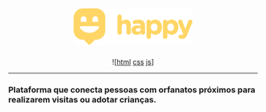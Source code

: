 <!-- VARS -->
[Logo]: https://github.com/Juniorkk/Happy/blob/master/.github/docs/img/logow.png
[js]: https://img.shields.io/badge/Java_script-Web-yellow?style=for-the-badge&logo=javascript
[css]: https://img.shields.io/badge/CSS-Web-blue?style=for-the-badge&logo=css3
[html]:https://img.shields.io/badge/html-Web-orange?style=for-the-badge&logo=html5
<!-- VARS -->


<div align="center">
            
 # ![Logo]
 
![[html] [css] [js]]

 </div>

 ---


### Plataforma que conecta pessoas com orfanatos próximos para realizarem visitas ou adotar crianças.


